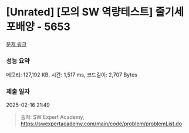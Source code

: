 # [Unrated] [모의 SW 역량테스트] 줄기세포배양 - 5653 

[문제 링크](https://swexpertacademy.com/main/code/problem/problemDetail.do?contestProbId=AWXRJ8EKe48DFAUo) 

### 성능 요약

메모리: 127,192 KB, 시간: 1,517 ms, 코드길이: 2,707 Bytes

### 제출 일자

2025-02-16 21:49



> 출처: SW Expert Academy, https://swexpertacademy.com/main/code/problem/problemList.do